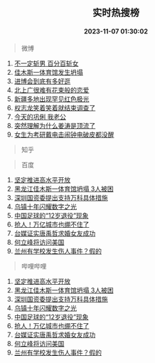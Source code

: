 <div align="center"><h2>实时热搜榜</h2><h4>2023-11-07 01:30:02</h4></div>

> 微博  

1. [不一定斩男 百分百斩女](https://s.weibo.com/weibo?q=%E4%B8%8D%E4%B8%80%E5%AE%9A%E6%96%A9%E7%94%B7%20%E7%99%BE%E5%88%86%E7%99%BE%E6%96%A9%E5%A5%B3&t=31&band_rank=1&Refer=top)<br />
2. [佳木斯一体育馆发生坍塌](https://s.weibo.com/weibo?q=%23%E4%BD%B3%E6%9C%A8%E6%96%AF%E4%B8%80%E4%BD%93%E8%82%B2%E9%A6%86%E5%8F%91%E7%94%9F%E5%9D%8D%E5%A1%8C%23&t=31&band_rank=2&Refer=top)<br />
3. [进博会到底有多好逛](https://s.weibo.com/weibo?q=%23%E8%BF%9B%E5%8D%9A%E4%BC%9A%E5%88%B0%E5%BA%95%E6%9C%89%E5%A4%9A%E5%A5%BD%E9%80%9B%23&t=31&band_rank=3&Refer=top)<br />
4. [北上广很难有花束般的恋爱](https://s.weibo.com/weibo?q=%E5%8C%97%E4%B8%8A%E5%B9%BF%E5%BE%88%E9%9A%BE%E6%9C%89%E8%8A%B1%E6%9D%9F%E8%88%AC%E7%9A%84%E6%81%8B%E7%88%B1&t=31&band_rank=4&Refer=top)<br />
5. [新疆多地出现罕见红色极光](https://s.weibo.com/weibo?q=%23%E6%96%B0%E7%96%86%E5%A4%9A%E5%9C%B0%E5%87%BA%E7%8E%B0%E7%BD%95%E8%A7%81%E7%BA%A2%E8%89%B2%E6%9E%81%E5%85%89%23&t=31&band_rank=5&Refer=top)<br />
6. [权志龙笑着笑着就结束调查了](https://s.weibo.com/weibo?q=%23%E6%9D%83%E5%BF%97%E9%BE%99%E7%AC%91%E7%9D%80%E7%AC%91%E7%9D%80%E5%B0%B1%E7%BB%93%E6%9D%9F%E8%B0%83%E6%9F%A5%E4%BA%86%23&t=31&band_rank=6&Refer=top)<br />
7. [今天的巩俐 我老公](https://s.weibo.com/weibo?q=%E4%BB%8A%E5%A4%A9%E7%9A%84%E5%B7%A9%E4%BF%90%20%E6%88%91%E8%80%81%E5%85%AC&t=31&band_rank=7&Refer=top)<br />
8. [突然理解为什么姜涛是顶流了](https://s.weibo.com/weibo?q=%23%E7%AA%81%E7%84%B6%E7%90%86%E8%A7%A3%E4%B8%BA%E4%BB%80%E4%B9%88%E5%A7%9C%E6%B6%9B%E6%98%AF%E9%A1%B6%E6%B5%81%E4%BA%86%23&t=31&band_rank=8&Refer=top)<br />
9. [女生为考研戴电击闹钟电破皮都没醒](https://s.weibo.com/weibo?q=%23%E5%A5%B3%E7%94%9F%E4%B8%BA%E8%80%83%E7%A0%94%E6%88%B4%E7%94%B5%E5%87%BB%E9%97%B9%E9%92%9F%E7%94%B5%E7%A0%B4%E7%9A%AE%E9%83%BD%E6%B2%A1%E9%86%92%23&t=31&band_rank=9&Refer=top)<br />

> 知乎  


> 百度  

1. [坚定推进高水平开放](https://www.baidu.com/s?wd=%E5%9D%9A%E5%AE%9A%E6%8E%A8%E8%BF%9B%E9%AB%98%E6%B0%B4%E5%B9%B3%E5%BC%80%E6%94%BE&sa=fyb_news&rsv_dl=fyb_news)<br />
2. [黑龙江佳木斯一体育馆坍塌 3人被困](https://www.baidu.com/s?wd=%E9%BB%91%E9%BE%99%E6%B1%9F%E4%BD%B3%E6%9C%A8%E6%96%AF%E4%B8%80%E4%BD%93%E8%82%B2%E9%A6%86%E5%9D%8D%E5%A1%8C+3%E4%BA%BA%E8%A2%AB%E5%9B%B0&sa=fyb_news&rsv_dl=fyb_news)<br />
3. [深圳国资委提出支持万科具体措施](https://www.baidu.com/s?wd=%E6%B7%B1%E5%9C%B3%E5%9B%BD%E8%B5%84%E5%A7%94%E6%8F%90%E5%87%BA%E6%94%AF%E6%8C%81%E4%B8%87%E7%A7%91%E5%85%B7%E4%BD%93%E6%8E%AA%E6%96%BD&sa=fyb_news&rsv_dl=fyb_news)<br />
4. [乌镇十年闪耀数字之光](https://www.baidu.com/s?wd=%E4%B9%8C%E9%95%87%E5%8D%81%E5%B9%B4%E9%97%AA%E8%80%80%E6%95%B0%E5%AD%97%E4%B9%8B%E5%85%89&sa=fyb_news&rsv_dl=fyb_news)<br />
5. [中国足球的“12岁退役”现象](https://www.baidu.com/s?wd=%E4%B8%AD%E5%9B%BD%E8%B6%B3%E7%90%83%E7%9A%84%E2%80%9C12%E5%B2%81%E9%80%80%E5%BD%B9%E2%80%9D%E7%8E%B0%E8%B1%A1&sa=fyb_news&rsv_dl=fyb_news)<br />
6. [抢人！万亿城市也绷不住了](https://www.baidu.com/s?wd=%E6%8A%A2%E4%BA%BA%EF%BC%81%E4%B8%87%E4%BA%BF%E5%9F%8E%E5%B8%82%E4%B9%9F%E7%BB%B7%E4%B8%8D%E4%BD%8F%E4%BA%86&sa=fyb_news&rsv_dl=fyb_news)<br />
7. [台媒证实唐禹哲求婚女友成功](https://www.baidu.com/s?wd=%E5%8F%B0%E5%AA%92%E8%AF%81%E5%AE%9E%E5%94%90%E7%A6%B9%E5%93%B2%E6%B1%82%E5%A9%9A%E5%A5%B3%E5%8F%8B%E6%88%90%E5%8A%9F&sa=fyb_news&rsv_dl=fyb_news)<br />
8. [何立峰将访问美国](https://www.baidu.com/s?wd=%E4%BD%95%E7%AB%8B%E5%B3%B0%E5%B0%86%E8%AE%BF%E9%97%AE%E7%BE%8E%E5%9B%BD&sa=fyb_news&rsv_dl=fyb_news)<br />
9. [兰州有学校发生伤人事件？假的](https://www.baidu.com/s?wd=%E5%85%B0%E5%B7%9E%E6%9C%89%E5%AD%A6%E6%A0%A1%E5%8F%91%E7%94%9F%E4%BC%A4%E4%BA%BA%E4%BA%8B%E4%BB%B6%EF%BC%9F%E5%81%87%E7%9A%84&sa=fyb_news&rsv_dl=fyb_news)<br />

> 哔哩哔哩  

1. [坚定推进高水平开放](https://www.baidu.com/s?wd=%E5%9D%9A%E5%AE%9A%E6%8E%A8%E8%BF%9B%E9%AB%98%E6%B0%B4%E5%B9%B3%E5%BC%80%E6%94%BE&sa=fyb_news&rsv_dl=fyb_news)<br />
2. [黑龙江佳木斯一体育馆坍塌 3人被困](https://www.baidu.com/s?wd=%E9%BB%91%E9%BE%99%E6%B1%9F%E4%BD%B3%E6%9C%A8%E6%96%AF%E4%B8%80%E4%BD%93%E8%82%B2%E9%A6%86%E5%9D%8D%E5%A1%8C+3%E4%BA%BA%E8%A2%AB%E5%9B%B0&sa=fyb_news&rsv_dl=fyb_news)<br />
3. [深圳国资委提出支持万科具体措施](https://www.baidu.com/s?wd=%E6%B7%B1%E5%9C%B3%E5%9B%BD%E8%B5%84%E5%A7%94%E6%8F%90%E5%87%BA%E6%94%AF%E6%8C%81%E4%B8%87%E7%A7%91%E5%85%B7%E4%BD%93%E6%8E%AA%E6%96%BD&sa=fyb_news&rsv_dl=fyb_news)<br />
4. [乌镇十年闪耀数字之光](https://www.baidu.com/s?wd=%E4%B9%8C%E9%95%87%E5%8D%81%E5%B9%B4%E9%97%AA%E8%80%80%E6%95%B0%E5%AD%97%E4%B9%8B%E5%85%89&sa=fyb_news&rsv_dl=fyb_news)<br />
5. [中国足球的“12岁退役”现象](https://www.baidu.com/s?wd=%E4%B8%AD%E5%9B%BD%E8%B6%B3%E7%90%83%E7%9A%84%E2%80%9C12%E5%B2%81%E9%80%80%E5%BD%B9%E2%80%9D%E7%8E%B0%E8%B1%A1&sa=fyb_news&rsv_dl=fyb_news)<br />
6. [抢人！万亿城市也绷不住了](https://www.baidu.com/s?wd=%E6%8A%A2%E4%BA%BA%EF%BC%81%E4%B8%87%E4%BA%BF%E5%9F%8E%E5%B8%82%E4%B9%9F%E7%BB%B7%E4%B8%8D%E4%BD%8F%E4%BA%86&sa=fyb_news&rsv_dl=fyb_news)<br />
7. [台媒证实唐禹哲求婚女友成功](https://www.baidu.com/s?wd=%E5%8F%B0%E5%AA%92%E8%AF%81%E5%AE%9E%E5%94%90%E7%A6%B9%E5%93%B2%E6%B1%82%E5%A9%9A%E5%A5%B3%E5%8F%8B%E6%88%90%E5%8A%9F&sa=fyb_news&rsv_dl=fyb_news)<br />
8. [何立峰将访问美国](https://www.baidu.com/s?wd=%E4%BD%95%E7%AB%8B%E5%B3%B0%E5%B0%86%E8%AE%BF%E9%97%AE%E7%BE%8E%E5%9B%BD&sa=fyb_news&rsv_dl=fyb_news)<br />
9. [兰州有学校发生伤人事件？假的](https://www.baidu.com/s?wd=%E5%85%B0%E5%B7%9E%E6%9C%89%E5%AD%A6%E6%A0%A1%E5%8F%91%E7%94%9F%E4%BC%A4%E4%BA%BA%E4%BA%8B%E4%BB%B6%EF%BC%9F%E5%81%87%E7%9A%84&sa=fyb_news&rsv_dl=fyb_news)<br />
